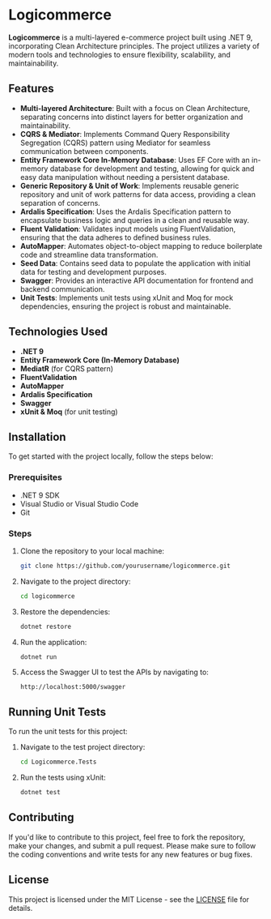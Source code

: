 # Logicommerce

**Logicommerce** is a multi-layered e-commerce project built using .NET 9, incorporating Clean Architecture principles. The project utilizes a variety of modern tools and technologies to ensure flexibility, scalability, and maintainability.

## Features

- **Multi-layered Architecture**: Built with a focus on Clean Architecture, separating concerns into distinct layers for better organization and maintainability.
- **CQRS & Mediator**: Implements Command Query Responsibility Segregation (CQRS) pattern using Mediator for seamless communication between components.
- **Entity Framework Core In-Memory Database**: Uses EF Core with an in-memory database for development and testing, allowing for quick and easy data manipulation without needing a persistent database.
- **Generic Repository & Unit of Work**: Implements reusable generic repository and unit of work patterns for data access, providing a clean separation of concerns.
- **Ardalis Specification**: Uses the Ardalis Specification pattern to encapsulate business logic and queries in a clean and reusable way.
- **Fluent Validation**: Validates input models using FluentValidation, ensuring that the data adheres to defined business rules.
- **AutoMapper**: Automates object-to-object mapping to reduce boilerplate code and streamline data transformation.
- **Seed Data**: Contains seed data to populate the application with initial data for testing and development purposes.
- **Swagger**: Provides an interactive API documentation for frontend and backend communication.
- **Unit Tests**: Implements unit tests using xUnit and Moq for mock dependencies, ensuring the project is robust and maintainable.

## Technologies Used

- **.NET 9**
- **Entity Framework Core (In-Memory Database)**
- **MediatR** (for CQRS pattern)
- **FluentValidation**
- **AutoMapper**
- **Ardalis Specification**
- **Swagger**
- **xUnit & Moq** (for unit testing)

## Installation

To get started with the project locally, follow the steps below:

### Prerequisites

- .NET 9 SDK
- Visual Studio or Visual Studio Code
- Git

### Steps

1. Clone the repository to your local machine:

    ```bash
    git clone https://github.com/yourusername/logicommerce.git
    ```

2. Navigate to the project directory:

    ```bash
    cd logicommerce
    ```

3. Restore the dependencies:

    ```bash
    dotnet restore
    ```

4. Run the application:

    ```bash
    dotnet run
    ```

5. Access the Swagger UI to test the APIs by navigating to:

    ```
    http://localhost:5000/swagger
    ```

## Running Unit Tests

To run the unit tests for this project:

1. Navigate to the test project directory:

    ```bash
    cd Logicommerce.Tests
    ```

2. Run the tests using xUnit:

    ```bash
    dotnet test
    ```

## Contributing

If you'd like to contribute to this project, feel free to fork the repository, make your changes, and submit a pull request. Please make sure to follow the coding conventions and write tests for any new features or bug fixes.

## License

This project is licensed under the MIT License - see the [LICENSE](LICENSE) file for details.
